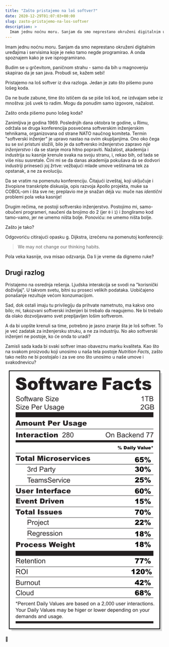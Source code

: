 ```yaml
---
title: "Zašto pristajemo na loš softver?"
date: 2020-12-29T01:07:03+00:00
slug: zasto-pristajemo-na-los-softver
description: >
  Imam jednu noćnu moru. Sanjam da smo neprestano okruženi digitalnim uređajima i servisima koje je neko tamo negde programirao. A onda spoznajem kako je sve isprogramirano.
---
```


Imam jednu noćnu moru. Sanjam da smo neprestano okruženi digitalnim uređajima i servisima koje je neko tamo negde programirao. A onda spoznajem kako je sve isprogramirano.

Budim se u grčevitom, paničnom strahu - samo da bih u magnovenju skapirao da je san java. Probudi se, kažem sebi!

Pristajemo na loš softver iz dva razloga. Jedan je zato što pišemo puno lošeg koda.

Da ne bude zabune, time što ističem da se piše loš kod, ne izdvajam sebe iz mnoštva: još uvek to radim. Mogu da ponudim samo izgovore, nažalost.

Zašto onda pišemo puno lošeg koda?

Zanimljiva je godina 1969. Poslednjih dana oktobra te godine, u Rimu, održala se druga konferencija posvećena softverskim inženjerskim tehnikama, organizovana od strane NATO naučnog komiteta. Termin "softverski inženjer" je upravo nastao na ovim okupljanjima. Ono oko čega su se svi pristuni složili, bilo je da softversko inženjerstvo zapravo _nije inženjerstvo_ i da se stanje mora hitno popraviti. Nažalost, akademija i industrija su kasnije krenule svaka na svoju stranu, i, rekao bih, od tada se više nisu susretale. Čini mi se da danas akademija pokušava da se dodvori industriji prineseći joj žrtve: vežbajući mlade umove veštinama tek za opstanak, a ne za evoluciju.

Da se vratim na pomenutu konferenciju. Čitajući izveštaj, koji uključuje i živopisne transkripte diskusija, opis razvoja Apollo projekta, muke sa COBOL-om i šta sve ne; preplavio me je snažan déjà vu: muče nas _identični_ problemi pola veka kasnije!

Drugim rečima, ne postoji softversko inženjerstvo. Postojimo mi, samo-obučeni programeri, naučeni da brojimo do 2 (jer `0` i `1`) i žongliramo kod tamo-vamo, jer ne umemo ništa bolje. Ponoviću: ne umemo ništa bolje.

Zašto je tako?

Odgovoriću citirajući opasku g. Dijkstra, izrečenu na pomenutoj konferenciji:

> We may not change our thinking habits.

Pola veka kasnije, ova misao odzvanja. Da li je vreme da dignemo ruke?

## Drugi razlog

Pristajemo na osrednja rešenja. Ljudska interakcija se svodi na "korisnički doživljaj". U takvom svetu, bitni su proseci velikih podataka. Uobičajeno ponašanje rezultuje većom konzumacijom.

Sad, dok ostali imaju tu privilegiju da prihvate nametnuto, ma kakvo ono bilo; mi, takozvani softverski inženjeri bi trebalo da reagujemo. Ne bi trebalo da olako dozvoljavamo svet prepljavljen lošim softverom.

A da bi uopšte krenuli sa time, potrebno je jasno znanje šta je loš softver. To je već zadatak za inženjersku struku, a ne za industriju. No ako softverski inženjeri ne postoje, ko će onda to uradi?

Zamisli sada kada bi svaki softver imao obaveznu marku kvaliteta. Kao što na svakom proizvodu koji unosimo u naša tela postoje _Nutrition Facts_, zašto tako nešto ne bi postojalo i za sve ono što unosimo u naše umove i svakodnevicu?

![](facts.png)

🤷
